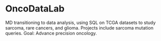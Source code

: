 # OncoDataLab
MD transitioning to data analysis, using SQL on TCGA datasets to study sarcoma, rare cancers, and glioma. Projects include sarcoma mutation queries. Goal: Advance precision oncology.
